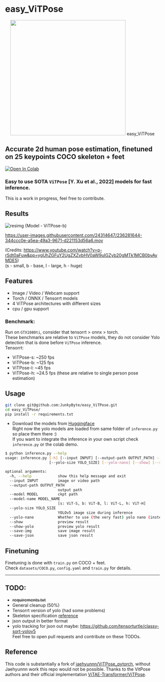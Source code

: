 # easy_ViTPose
<p align="center">
<img src="https://user-images.githubusercontent.com/24314647/236082274-b25a70c8-9267-4375-97b0-eddf60a7dfc6.png" width=375> easy_ViTPose
</p>

## Accurate 2d human pose estimation, finetuned on 25 keypoints COCO skeleton + feet  

<a target="_blank" href="https://colab.research.google.com/github/JunkyByte/easy_ViTPose/blob/main/colab_demo.ipynb">
  <img src="https://colab.research.google.com/assets/colab-badge.svg" alt="Open In Colab"/>
</a>

### Easy to use SOTA `ViTPose` [Y. Xu et al., 2022] models for fast inference.  

This is a work in progress, feel free to contribute.

## Results

![resimg](https://user-images.githubusercontent.com/24314647/236281199-98e45ab5-2a18-45b7-ba5c-36bdec4450f4.png)
(Model - ViTPose-b)

https://user-images.githubusercontent.com/24314647/236281644-344ccc0e-a5ea-49a3-9671-d221153d56a6.mov

(Credits: https://www.youtube.com/watch?v=p-rSdt0aFuw&pp=ygUhZGFuY2UgZXZvbHV0aW9uIGZyb20gMTk1MCB0byAyMDE5)  
(s - small, b - base, l - large, h - huge)

## Features
- Image / Video / Webcam support
- Torch / ONNX / Tensorrt models
- 4 ViTPose architectures with different sizes
- cpu / gpu support

### Benchmark:
Run on `GTX1080ti`, consider that tensorrt > onnx > torch.  
These benchmarks are relative to `ViTPose` models, they do not consider Yolo detection that is done before `ViTPose` inference.  
Tensorrt:  
- ViTPose-s: ~250 fps
- ViTPose-b: ~125 fps
- ViTPose-l: ~45 fps
- ViTPose-h: ~24.5 fps
(these are relative to single person pose estimation)

## Usage
```bash
git clone git@github.com:JunkyByte/easy_ViTPose.git
cd easy_ViTPose/
pip install -r requirements.txt
```
- Download the models from [Huggingface](https://huggingface.co/JunkyByte/easy_ViTPose)  
Right now the yolo models are loaded from same folder of `inference.py` so place them there :)  
If you want to integrate the inference in your own script check `inference.py` or the colab demo.

```bash
$ python inference.py --help
usage: inference.py [-h] [--input INPUT] [--output-path OUTPUT_PATH] --model MODEL [--model-name MODEL_NAME]
                    [--yolo-size YOLO_SIZE] [--yolo-nano] [--show] [--show-yolo] [--save-img] [--save-json]

optional arguments:
  -h, --help            show this help message and exit
  --input INPUT         image or video path
  --output-path OUTPUT_PATH
                        output path
  --model MODEL         ckpt path
  --model-name MODEL_NAME
                        [s: ViT-S, b: ViT-B, l: ViT-L, h: ViT-H]
  --yolo-size YOLO_SIZE
                        YOLOv5 image size during inference
  --yolo-nano           Whether to use (the very fast) yolo nano (instead of small)
  --show                preview result
  --show-yolo           preview yolo result
  --save-img            save image result
  --save-json           save json result
```

## Finetuning
Finetuning is done with `train.py` on COCO + feet.  
Check `datasets/COCO.py`, `config.yaml` and `train.py` for details.

---

## TODO:
- ~~requirements.txt~~
- General cleanup (50%)
- Tensorrt version of yolo (had some problems)
- Skeleton specification [reference](https://github.com/JunkyByte/easy_ViTPose/blob/main/src/vit_utils/visualization.py#L14)
- json output in better format
- yolo tracking for json out maybe: https://github.com/tensorturtle/classy-sort-yolov5  
Feel free to open pull requests and contribute on these TODOs.

## Reference
This code is substantially a fork of [jaehyunnn/ViTPose_pytorch](https://github.com/jaehyunnn/ViTPose_pytorch), without Jaehyunnn work this repo would not be possible. Thanks to the VitPose authors and their official implementation [ViTAE-Transformer/ViTPose](https://github.com/ViTAE-Transformer/ViTPose).
